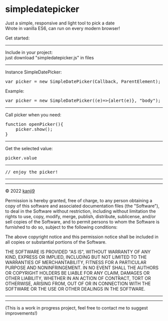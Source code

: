# simpledatepicker
Just a simple, responsive and light tool to pick a date
<br/>Wrote in vanilla ES6, can run on every modern browser!

Get started:
<hr/>

Include in your project:
<br/> just download "simpledatepicker.js" in files

<hr/>
Instance SimpleDatePicker:
<pre>
var picker = new SimpleDatePicker(Callback, ParentElement);
</pre>

Example:
<pre>
var picker = new SimpleDatePicker((e)=>{alert(e)}, "body");
</pre>

<hr/>

Call picker when you need:
<pre>
function openPicker(){
    picker.show();
}
</pre>

<hr/>

Get the selected value:
<pre>
picker.value
</pre>

<hr/>

<pre>
// enjoy the picker!
</pre>

<hr/>
<hr/>
© 2022 <a href="https://github.com/kanji9">kanji9</a>

Permission is hereby granted, free of charge, to any person
obtaining a copy of this software and associated documentation
files (the "Software"), to deal in the Software without
restriction, including without limitation the rights to use,
copy, modify, merge, publish, distribute, sublicense, and/or sell
copies of the Software, and to permit persons to whom the
Software is furnished to do so, subject to the following
conditions:

The above copyright notice and this permission notice shall be
included in all copies or substantial portions of the Software.

THE SOFTWARE IS PROVIDED "AS IS", WITHOUT WARRANTY OF ANY KIND,
EXPRESS OR IMPLIED, INCLUDING BUT NOT LIMITED TO THE WARRANTIES
OF MERCHANTABILITY, FITNESS FOR A PARTICULAR PURPOSE AND
NONINFRINGEMENT. IN NO EVENT SHALL THE AUTHORS OR COPYRIGHT
HOLDERS BE LIABLE FOR ANY CLAIM, DAMAGES OR OTHER LIABILITY,
WHETHER IN AN ACTION OF CONTRACT, TORT OR OTHERWISE, ARISING
FROM, OUT OF OR IN CONNECTION WITH THE SOFTWARE OR THE USE OR
OTHER DEALINGS IN THE SOFTWARE.
<hr/>
<hr/>

(This is a work in progress project, feel free to contact me to suggest improvements!)
